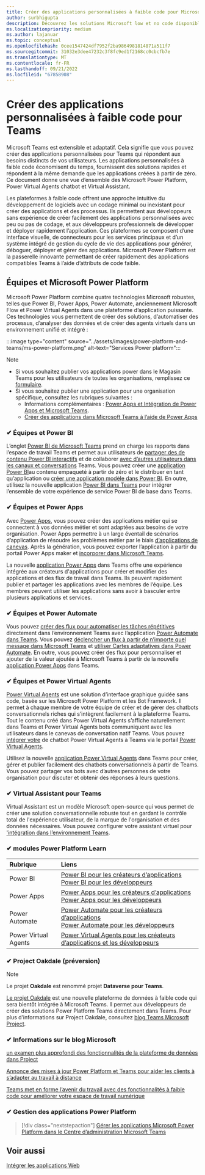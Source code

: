 ```yaml
---
title: Créer des applications personnalisées à faible code pour Microsoft Teams
author: surbhigupta
description: Découvrez les solutions Microsoft low et no code disponibles avec Teams Microsoft Power Platform.
ms.localizationpriority: medium
ms.author: lajanuar
ms.topic: conceptual
ms.openlocfilehash: 0cee1547424df7952f2ba9864981814871a511f7
ms.sourcegitcommit: 31032e3dee47232c3f8fc9ed1f2168cc0cbcfb7e
ms.translationtype: MT
ms.contentlocale: fr-FR
ms.lasthandoff: 09/21/2022
ms.locfileid: "67858908"
---
```

# <a name="create-low-code-custom-apps-for-teams"></a>Créer des applications personnalisées à faible code pour Teams

Microsoft Teams est extensible et adaptatif. Cela signifie que vous pouvez créer des applications personnalisées pour Teams qui répondent aux besoins distincts de vos utilisateurs. Les applications personnalisées à faible code économisent du temps, fournissent des solutions rapides et répondent à la même demande que les applications créées à partir de zéro. Ce document donne une vue d’ensemble des Microsoft Power Platform, Power Virtual Agents chatbot et Virtual Assistant.

Les plateformes à faible code offrent une approche intuitive du développement de logiciels avec un codage minimal ou inexistant pour créer des applications et des processus. Ils permettent aux développeurs sans expérience de créer facilement des applications personnalisées avec peu ou pas de codage, et aux développeurs professionnels de développer et déployer rapidement l’application. Ces plateformes se composent d’une interface visuelle, de connecteurs pour les services principaux et d’un système intégré de gestion du cycle de vie des applications pour générer, déboguer, déployer et gérer des applications. Microsoft Power Platform est la passerelle innovante permettant de créer rapidement des applications compatibles Teams à l’aide d’attributs de code faible.

## <a name="teams-and-microsoft-power-platform"></a>Équipes et Microsoft Power Platform

Microsoft Power Platform combine quatre technologies Microsoft robustes, telles que Power BI, Power Apps, Power Automate, anciennement Microsoft Flow et Power Virtual Agents dans une plateforme d’application puissante. Ces technologies vous permettent de créer des solutions, d’automatiser des processus, d’analyser des données et de créer des agents virtuels dans un environnement unifié et intégré :

:::image type="content" source="../assets/images/power-platform-and-teams/ms-power-platform.png" alt-text="Services Power platform":::

> [!NOTE]
>
> - Si vous souhaitez publier vos applications power dans le Magasin Teams pour les utilisateurs de toutes les organisations, remplissez ce [formulaire](https://go.microsoft.com/fwlink/?linkid=2204468).
> - Si vous souhaitez publier une application pour une organisation spécifique, consultez les rubriques suivantes :
>   - Informations complémentaires : [Power Apps et Intégration de Power Apps et Microsoft Teams](/power-apps/teams/overview).
>   - [Créer des applications dans Microsoft Teams à l’aide de Power Apps](/power-apps/teams/create-apps-overview)

### <a name="-teams-and-power-bi"></a>✔ Équipes et Power BI

L’onglet [Power BI de Microsoft Teams](https://powerbi.microsoft.com/blog/announcing-new-power-bi-tab-for-microsoft-teams/) prend en charge les rapports dans l’espace de travail Teams et permet aux utilisateurs de [partager des de contenu Power BI interactifs](/power-bi/collaborate-share/service-embed-report-microsoft-teams) et de collaborer [avec d’autres utilisateurs dans les canaux et conversations](/power-bi/collaborate-share/service-collaborate-microsoft-teams) Teams. Vous pouvez créer une [application Power BI](/power-bi/collaborate-share/service-create-distribute-apps)au contenu empaqueté à partir de zéro et le distribuer en tant qu’application ou [créer une application modèle dans Power BI](/power-bi/connect-data/service-template-apps-create). En outre, utilisez la nouvelle application [Power BI dans Teams](https://go.microsoft.com/fwlink/?linkid=2143643) pour intégrer l’ensemble de votre expérience de service Power BI de base dans Teams.

### <a name="-teams-and-power-apps"></a>✔ Équipes et Power Apps

Avec [Power Apps](/powerapps/powerapps-overview), vous pouvez créer des applications métier qui se connectent à vos données métier et sont adaptées aux besoins de votre organisation.  Power Apps permettre à un large éventail de scénarios d’application de résoudre les problèmes métier par le biais [d’applications de canevas](/powerapps/maker/#canvas-apps). Après la génération, vous pouvez exporter l’application à partir du portail Power Apps maker et [incorporer dans Microsoft Teams](/power-platform/admin/embed-app-teams).

La nouvelle [application Power Apps](https://go.microsoft.com/fwlink/?linkid=2143374) dans Teams offre une expérience intégrée aux créateurs d'applications pour créer et modifier des applications et des flux de travail dans Teams. Ils peuvent rapidement publier et partager les applications avec les membres de l’équipe. Les membres peuvent utiliser les applications sans avoir à basculer entre plusieurs applications et services.

### <a name="-teams-and-power-automate"></a>✔ Équipes et Power Automate

Vous pouvez [créer des flux pour automatiser les tâches répétitives](https://flow.microsoft.com/connectors/shared_teams/microsoft-teams/) directement dans l’environnement Teams avec l’application [Power Automate dans Teams](/power-automate/flows-teams). Vous pouvez [déclencher un flux à partir de n’importe quel message dans Microsoft Teams](/power-automate/trigger-flow-teams-message) et [utiliser Cartes adaptatives dans Power Automate](/power-automate/create-adaptive-cards). En outre, vous pouvez créer des flux pour personnaliser et ajouter de la valeur ajoutée à Microsoft Teams à partir de la nouvelle [application Power Apps](https://go.microsoft.com/fwlink/?linkid=2143539) dans Teams.

### <a name="-teams-and-power-virtual-agents"></a>✔ Équipes et Power Virtual Agents

[Power Virtual Agents](/power-virtual-agents/fundamentals-what-is-power-virtual-agents) est une solution d’interface graphique guidée sans code, basée sur les Microsoft Power Platform et les Bot Framework. Il permet à chaque membre de votre équipe de créer et de gérer des chatbots conversationnels riches qui s’intègrent facilement à la plateforme Teams. Tout le contenu créé dans Power Virtual Agents s’affiche naturellement dans Teams et Power Virtual Agents bots communiquent avec les utilisateurs dans le canevas de conversation natif Teams. Vous pouvez [intégrer votre](/power-virtual-agents/publication-add-bot-to-microsoft-teams) de chatbot Power Virtual Agents à Teams via le portail [Power Virtual Agents](https://powervirtualagents.microsoft.com).

Utilisez la nouvelle [application Power Virtual Agents](https://aka.ms/pva-teams-docs) dans Teams pour créer, gérer et publier facilement des chatbots conversationnels à partir de Teams. Vous pouvez partager vos bots avec d’autres personnes de votre organisation pour discuter et obtenir des réponses à leurs questions.

### <a name="-virtual-assistant-for-teams"></a>✔ Virtual Assistant pour Teams

Virtual Assistant est un modèle Microsoft open-source qui vous permet de créer une solution conversationnelle robuste tout en gardant le contrôle total de l'expérience utilisateur, de la marque de l'organisation et des données nécessaires. Vous pouvez configurer votre assistant virtuel pour ['intégration dans l’environnement Teams](https://microsoft.github.io/botframework-solutions/clients-and-channels/tutorials/enable-teams/1-intro).

### <a name="-power-platform-learn-modules"></a>✔ modules Power Platform Learn

|  Rubrique  |  Liens  |
|:---------|:----------------------|
|Power BI|[Power BI pour les créateurs d’applications](/training/browse/?expanded=power-platform&products=power-bi&roles=maker)</br>[Power BI pour les développeurs](/training/browse/?expanded=power-platform&products=power-bi&roles=developer)|
|Power Apps|[Power Apps pour les créateurs d’applications](/training/browse/?products=power-apps&roles=maker)</br>[Power Apps pour les développeurs](/training/browse/?products=power-apps)|
|Power Automate|[Power Automate pour les créateurs d’applications](/training/browse/?expanded=power-platform&products=power-automate&roles=maker)</br>[Power Automate pour les développeurs](/training/browse/?expanded=power-platform&products=power-automate&roles=developer)|
|Power Virtual Agents|[Power Virtual Agents pour les créateurs d’applications et les développeurs](/training/browse/?products=power-virtual-agents&expanded=power-platform&roles=maker)|

### <a name="-project-oakdale-preview"></a>✔ Project Oakdale (préversion)

> [!NOTE]
> Le projet **Oakdale** est renommé projet **Dataverse pour Teams**.

[Le projet Oakdale](https://techcommunity.microsoft.com/t5/microsoft-teams-blog/teams-is-shaping-the-future-of-work-with-low-code-features-to/ba-p/1507180
) est une nouvelle plateforme de données à faible code qui sera bientôt intégrée à Microsoft Teams. Il permet aux développeurs de créer des solutions Power Platform Teams directement dans Teams. Pour plus d’informations sur Project Oakdale, consultez [blog Teams Microsoft Project](https://powerapps.microsoft.com/blog/introducing-project-oakdale-a-new-low-code-data-platform-for-microsoft-teams).

### <a name="-microsoft-blog-insights"></a>✔ Informations sur le blog Microsoft

[un examen plus approfondi des fonctionnalités de la plateforme de données dans Project](https://powerapps.microsoft.com/blog/a-closer-look-at-data-platform-capabilities-in-project-oakdale/)

[Annonce des mises à jour Power Platform et Teams pour aider les clients à s’adapter au travail à distance](https://cloudblogs.microsoft.com/powerplatform/2020/05/19/announcing-power-platform-and-teams-updates-to-help-customers-adapt-to-remote-work/)

[Teams met en forme l’avenir du travail avec des fonctionnalités à faible code pour améliorer votre espace de travail numérique](https://techcommunity.microsoft.com/t5/microsoft-teams-blog/teams-is-shaping-the-future-of-work-with-low-code-features-to/ba-p/1507180)

### <a name="-managing-power-platform-apps"></a>✔ Gestion des applications Power Platform

> [!div class="nextstepaction"]
> [Gérer les applications Microsoft Power Platform dans le Centre d’administration Microsoft Teams](/microsoftteams/manage-power-platform-apps)

## <a name="see-also"></a>Voir aussi

[Intégrer les applications Web](~/samples/integrate-web-apps-overview.md)
